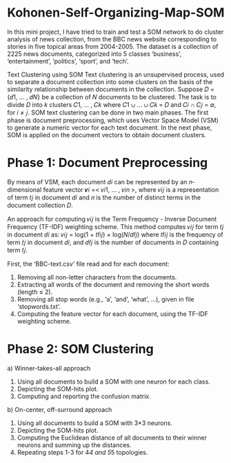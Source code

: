 # Kohonen-Self-Organizing-Map-SOM
In this mini project, I have tried to train and test a SOM network to do cluster analysis of news collection, from the BBC news website corresponding to stories in five topical areas from 2004-2005. The dataset is a collection of 2225 news documents, categorized into 5 classes ‘business’, ‘entertainment’, ‘politics’, ‘sport’, and ‘tech’.


Text Clustering using SOM
Text clustering is an unsupervised process, used to separate a document collection into some clusters on the basis of the similarity relationship between documents in the collection. Suppose 𝐷 = {𝑑1, … , 𝑑𝑁} be a collection of 𝑁 documents to be clustered. The task is to divide 𝐷 into 𝑘 clusters
𝐶1, … , 𝐶𝑘 where 𝐶1 ∪ … ∪ 𝐶𝑘 = 𝐷 and 𝐶𝑖 ∩ 𝐶𝑗 = ∅, for 𝑖 ≠ 𝑗.
SOM text clustering can be done in two main phases. 
The first phase is document preprocessing, which uses Vector Space Model (VSM) to generate a numeric vector for each text document. 
In the next phase, SOM is applied on the document vectors to obtain document clusters.

# Phase 1: Document Preprocessing

By means of VSM, each document 𝑑𝑖 can be represented by an 𝑛-dimensional feature vector 𝒗𝑖 =< 𝑣𝑖1, … , 𝑣𝑖𝑛 >, where 𝑣𝑖𝑗 is a representation of term 𝑡𝑗 in document 𝑑𝑖 and 𝑛 is the number of distinct terms in the document collection 𝐷.

An approach for computing 𝑣𝑖𝑗 is the Term Frequency - Inverse Document Frequency (TF-IDF) weighting scheme. This method computes 𝑣𝑖𝑗 for term 𝑡𝑗 in document 𝑑𝑖 as:
𝑣𝑖𝑗 = log(1 + 𝑡𝑓𝑖𝑗) × log(𝑁/𝑑𝑓𝑗)
where 𝑡𝑓𝑖𝑗 is the frequency of term 𝑡𝑗 in document 𝑑𝑖, and 𝑑𝑓𝑗 is the number of documents in 𝐷 containing term 𝑡𝑗.

First, the ‘BBC-text.csv’ file read and for each document:
1. Removing all non-letter characters from the documents.
2. Extracting all words of the document and removing the short words (length ≤ 2).
3. Removing all stop words (e.g., ‘a’, ‘and’, ‘what’, …), given in file ‘stopwords.txt’.
4. Computing the feature vector for each document, using the TF-IDF weighting scheme.

# Phase 2: SOM Clustering
a) Winner-takes-all approach
1. Using all documents to build a SOM with one neuron for each class.
2. Depicting the SOM-hits plot.
3. Computing and reporting the confusion matrix.

b) On-center, off-surround approach
1. Using all documents to build a SOM with 3*3 neurons.
2. Depicting the SOM-hits plot.
3. Computing the Euclidean distance of all documents to their winner neurons and summing up the distances.
4. Repeating steps 1-3 for 4*4 and 5*5 topologies.

